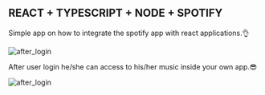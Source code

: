## REACT + TYPESCRIPT + NODE + SPOTIFY

<P>Simple app on how to integrate the spotify app with react applications.👌</P>
<img src="https://user-images.githubusercontent.com/83835010/152766066-766a124c-cd01-44bd-997e-c4a5f236426d.PNG" alt="after_login"/>
<p>After user login he/she can access to his/her music inside your own app.😎</p>
<img src="https://user-images.githubusercontent.com/83835010/152766837-7b160127-3924-4a99-a999-6e3320a4e349.PNG" alt="after_login"/>
